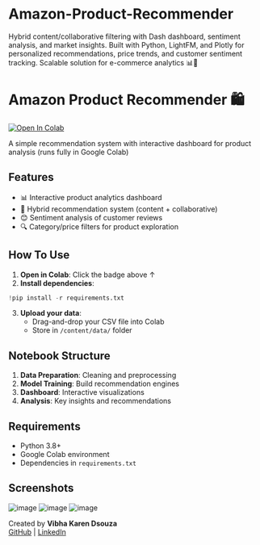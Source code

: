 # Amazon-Product-Recommender
Hybrid content/collaborative filtering with Dash dashboard, sentiment analysis, and market insights. Built with Python, LightFM, and Plotly for personalized recommendations, price trends, and customer sentiment tracking. Scalable solution for e-commerce analytics 📊🚀

# Amazon Product Recommender 🛍️
[![Open In Colab](https://colab.research.google.com/assets/colab-badge.svg)](https://colab.research.google.com/github/Vibhadsouza26/Amazon-Product-Recommender/blob/main/Amazon2.0.ipynb)


A simple recommendation system with interactive dashboard for product analysis (runs fully in Google Colab)

## Features
- 📊 Interactive product analytics dashboard
- 🤝 Hybrid recommendation system (content + collaborative)
- 😊 Sentiment analysis of customer reviews
- 🔍 Category/price filters for product exploration

## How To Use
1. **Open in Colab**: Click the badge above ↑
2. **Install dependencies**:
```python
!pip install -r requirements.txt
```
3. **Upload your data**:
   - Drag-and-drop your CSV file into Colab
   - Store in `/content/data/` folder

## Notebook Structure
1. **Data Preparation**: Cleaning and preprocessing
2. **Model Training**: Build recommendation engines
3. **Dashboard**: Interactive visualizations
4. **Analysis**: Key insights and recommendations

## Requirements
- Python 3.8+
- Google Colab environment
- Dependencies in `requirements.txt`

## Screenshots
![image](https://github.com/user-attachments/assets/268414c8-8f23-44eb-8364-a18ff6ac4735)
![image](https://github.com/user-attachments/assets/356a130a-2cde-4be4-a7a4-8c80881e1f7f)
![image](https://github.com/user-attachments/assets/091c4470-2536-42d9-b2ac-57a6b4139351)


 
Created by **Vibha Karen Dsouza**  
[GitHub](https://github.com/Vibhadsouza26) | [LinkedIn](https://linkedin.com/in/dsouzavibha)



